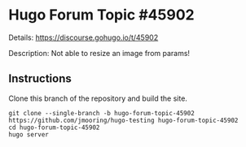 # Hugo Forum Topic #45902

Details: <https://discourse.gohugo.io/t/45902>

Description: Not able to resize an image from params!

## Instructions

Clone this branch of the repository and build the site.

```text
git clone --single-branch -b hugo-forum-topic-45902 https://github.com/jmooring/hugo-testing hugo-forum-topic-45902
cd hugo-forum-topic-45902
hugo server
```
